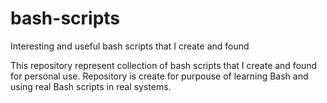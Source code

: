 # bash-scripts
Interesting and useful bash scripts that I create and found

This repository represent collection of bash scripts that I create and found for personal use. Repository is create for purpouse of learning Bash and using real Bash scripts in real systems.
